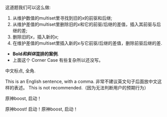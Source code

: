 这道题我们可以这么做:

1. 从维护数值的multiset里寻找到旧的$x$的前驱和后继;
2. 从维护差值的multiset里删除旧的$x$和它的前驱/后继的差值，插入其前驱与后继的差;
3. 删除旧的$x$，插入新的$x$;
4. 在维护差值的multiset里插入新的$x$与它前驱/后继的差值，删除前驱后继的差.


- **Bold*和斜体*混排的案例**.
- 上面这个 Corner Case 有些复杂所以还没写。

中文标点, 全角.

This is an English sentence, with a comma. 非常不建议英文句子后面放中文这样的表述。 This is not recommended.（因为无法判断用户的预期行为）

原神boost,  启动！

原神boost! 启动！原神boost,  启动！

